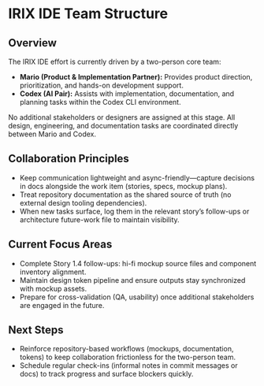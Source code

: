 # IRIX IDE Team Structure

## Overview
The IRIX IDE effort is currently driven by a two-person core team:

- **Mario (Product & Implementation Partner):** Provides product direction, prioritization, and hands-on development support.
- **Codex (AI Pair):** Assists with implementation, documentation, and planning tasks within the Codex CLI environment.

No additional stakeholders or designers are assigned at this stage. All design, engineering, and documentation tasks are coordinated directly between Mario and Codex.

## Collaboration Principles
- Keep communication lightweight and async-friendly—capture decisions in docs alongside the work item (stories, specs, mockup plans).
- Treat repository documentation as the shared source of truth (no external design tooling dependencies).
- When new tasks surface, log them in the relevant story’s follow-ups or architecture future-work file to maintain visibility.

## Current Focus Areas
- Complete Story 1.4 follow-ups: hi-fi mockup source files and component inventory alignment.
- Maintain design token pipeline and ensure outputs stay synchronized with mockup assets.
- Prepare for cross-validation (QA, usability) once additional stakeholders are engaged in the future.

## Next Steps
- Reinforce repository-based workflows (mockups, documentation, tokens) to keep collaboration frictionless for the two-person team.
- Schedule regular check-ins (informal notes in commit messages or docs) to track progress and surface blockers quickly.

